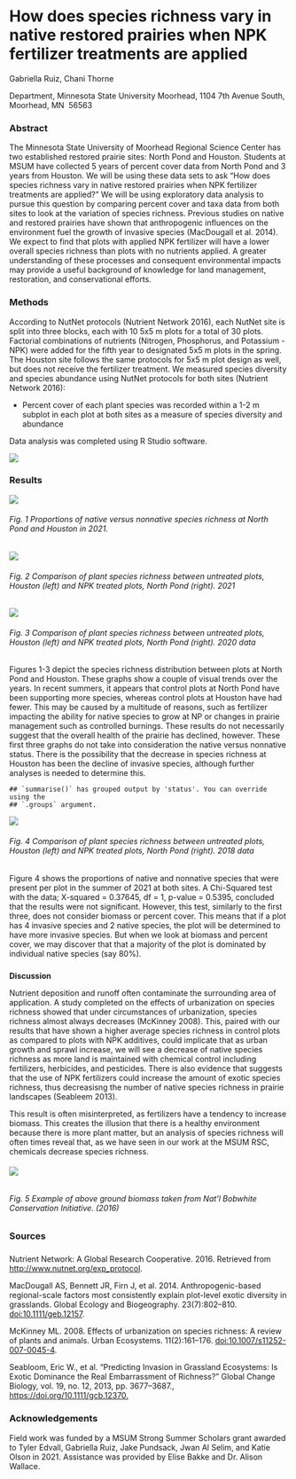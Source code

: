 
# 

# **How does species richness vary in native restored prairies when NPK fertilizer treatments are applied**

Gabriella Ruiz, Chani Thorne

Department, Minnesota State University Moorhead, 1104 7th Avenue South,
Moorhead, MN  56563

### Abstract

The Minnesota State University of Moorhead Regional Science Center has
two established restored prairie sites: North Pond and Houston. Students
at MSUM have collected 5 years of percent cover data from North Pond and
3 years from Houston. We will be using these data sets to ask “How does
species richness vary in native restored prairies when NPK fertilizer
treatments are applied?” We will be using exploratory data analysis to
pursue this question by comparing percent cover and taxa data from both
sites to look at the variation of species richness. Previous studies on
native and restored prairies have shown that anthropogenic influences on
the environment fuel the growth of invasive species (MacDougall et
al. 2014). We expect to find that plots with applied NPK fertilizer will
have a lower overall species richness than plots with no nutrients
applied. A greater understanding of these processes and consequent
environmental impacts may provide a useful background of knowledge for
land management, restoration, and conservational efforts.

### **Methods**

According to NutNet protocols (Nutrient Network 2016), each NutNet site
is split into three blocks, each with 10 5x5 m plots for a total of 30
plots. Factorial combinations of nutrients (Nitrogen, Phosphorus, and
Potassium - NPK) were added for the fifth year to designated 5x5 m plots
in the spring. The Houston site follows the same protocols for 5x5 m
plot design as well, but does not receive the fertilizer treatment. We
measured species diversity and species abundance using NutNet protocols
for both sites (Nutrient Network 2016):

-   Percent cover of each plant species was recorded within a 1-2 m
    subplot in each plot at both sites as a measure of species diversity
    and abundance

Data analysis was completed using R Studio software. 

![](images/percent%20cover.jpg)

### **Results**

![](SACposter_files/figure-gfm/unnamed-chunk-1-1.png)<!-- -->

###### Fig. 1 Proportions of native versus nonnative species richness at North Pond and Houston in 2021.

![](SACposter_files/figure-gfm/unnamed-chunk-2-1.png)<!-- -->

###### Fig. 2 Comparison of plant species richness between untreated plots, Houston (left) and NPK treated plots, North Pond (right). 2021

![](SACposter_files/figure-gfm/unnamed-chunk-3-1.png)<!-- -->

###### Fig. 3 Comparison of plant species richness between untreated plots, Houston (left) and NPK treated plots, North Pond (right). 2020 data

Figures 1-3 depict the species richness distribution between plots at
North Pond and Houston. These graphs show a couple of visual trends over
the years. In recent summers, it appears that control plots at North
Pond have been supporting more species, whereas control plots at Houston
have had fewer. This may be caused by a multitude of reasons, such as
fertilizer impacting the ability for native species to grow at NP or
changes in prairie management such as controlled burnings. These results
do not necessarily suggest that the overall health of the prairie has
declined, however. These first three graphs do not take into
consideration the native versus nonnative status. There is the
possibility that the decrease in species richness at Houston has been
the decline of invasive species, although further analyses is needed to
determine this.  

    ## `summarise()` has grouped output by 'status'. You can override using the
    ## `.groups` argument.

![](SACposter_files/figure-gfm/unnamed-chunk-4-1.png)<!-- -->

###### Fig. 4 Comparison of plant species richness between untreated plots, Houston (left) and NPK treated plots, North Pond (right). 2018 data

Figure 4 shows the proportions of native and nonnative species that were
present per plot in the summer of 2021 at both sites. A Chi-Squared test
with the data; X-squared = 0.37645, df = 1, p-value = 0.5395, concluded
that the results were not significant. However, this test, similarly to
the first three, does not consider biomass or percent cover. This means
that if a plot has 4 invasive species and 2 native species, the plot
will be determined to have more invasive species. But when we look at
biomass and percent cover, we may discover that that a majority of the
plot is dominated by individual native species (say 80%).

### 

**Discussion**

Nutrient deposition and runoff often contaminate the surrounding area of
application. A study completed on the effects of urbanization on species
richness showed that under circumstances of urbanization, species
richness almost always decreases (McKinney 2008). This, paired with our
results that have shown a higher average species richness in control
plots as compared to plots with NPK additives, could implicate that as
urban growth and sprawl increase, we will see a decrease of native
species richness as more land is maintained with chemical control
including fertilizers, herbicides, and pesticides. There is also
evidence that suggests that the use of NPK fertilizers could increase
the amount of exotic species richness, thus decreasisng the number of
native species richness in prairie landscapes (Seableem 2013).

This result is often misinterpreted, as fertilizers have a tendency to
increase biomass. This creates the illusion that there is a healthy
environment because there is more plant matter, but an analysis of
species richness will often times reveal that, as we have seen in our
work at the MSUM RSC, chemicals decrease species richness. 

###### ![](images/biomass.jpg)

###### Fig. 5 Example of above ground biomass taken from Nat’l Bobwhite Conservation Initiative. (2016)

### **Sources**

### 

Nutrient Network: A Global Research Cooperative. 2016. Retrieved from
<http://www.nutnet.org/exp_protocol>.

MacDougall AS, Bennett JR, Firn J, et al. 2014. Anthropogenic-based
regional-scale factors most consistently explain plot-level exotic
diversity in grasslands. Global Ecology and Biogeography. 23(7):802–810.
<doi:10.1111/geb.12157>.

McKinney ML. 2008. Effects of urbanization on species richness: A review
of plants and animals. Urban Ecosystems. 11(2):161–176.
<doi:10.1007/s11252-007-0045-4>.

Seabloom, Eric W., et al. “Predicting Invasion in Grassland Ecosystems:
Is Exotic Dominance the Real Embarrassment of Richness?” Global Change
Biology, vol. 19, no. 12, 2013, pp. 3677–3687.,
<https://doi.org/10.1111/gcb.12370.>

### **Acknowledgements**

Field work was funded by a MSUM Strong Summer Scholars grant awarded to
Tyler Edvall, Gabriella Ruiz, Jake Pundsack, Jwan Al Selim, and Katie
Olson in 2021. Assistance was provided by Elise Bakke and Dr. Alison
Wallace.

